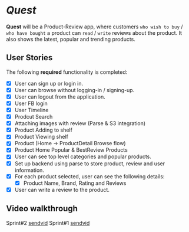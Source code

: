 # *Quest*

**Quest**  will be a Product-Review app, where customers `who wish to buy` / `who have bought` a product can `read` / `write` reviews about the product. It also shows the latest, popular and trending products.

## User Stories

The following **required** functionality is completed:

* [x] User can sign up or login in.
* [x] User can browse without logging-in / signing-up.
* [x] User can logout from the application.
* [x] User FB login
* [x] User Timeline
* [x] Prodcut Search
* [x] Attaching images with review (Parse & S3 integration)
* [x] Product Adding to shelf
* [x] Product Viewing shelf
* [x] Product (Home -> ProductDetail Browse flow)
* [x] Product Home Popular & BestReview Products
* [x] User can see top level categories and popular products.
* [x] Set up backend using parse to store product, review and user information.
* [x] For each product selected, user can see the following details:
  * [x] Product Name, Brand, Rating and Reviews
* [x] User can write a review to the product.

## Video walkthrough

Sprint#2 [sendvid](http://2.sendvid.com/qc4xkfkq.mp4)
Sprint#1 [sendvid](http://4.sendvid.com/t4xlpub4.mp4)
